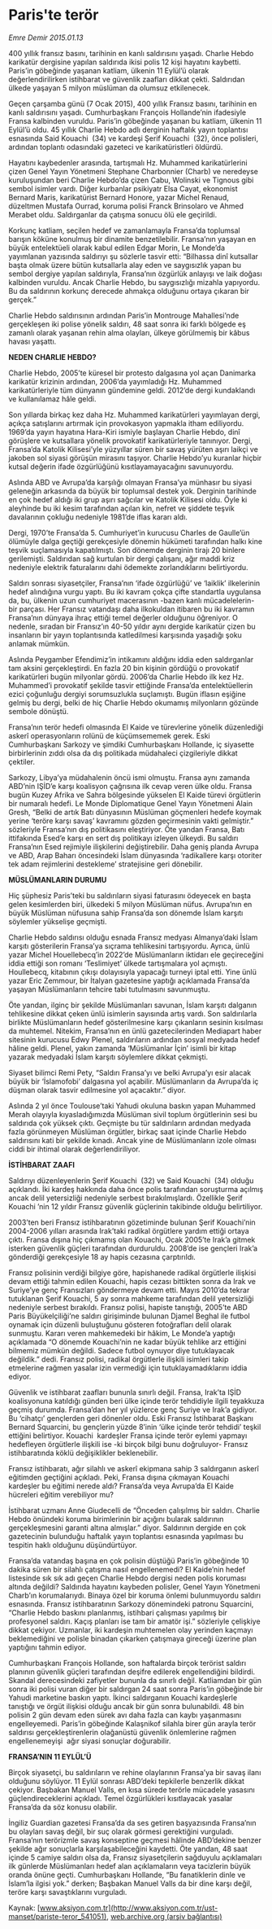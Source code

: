 # Paris'te terör

*Emre Demir 2015.01.13*

<div class="pNewsDetailMainContent" itemprop="articleBody">
 <p>
  400 yıllık fransız basını, tarihinin en kanlı saldırısını yaşadı. Charlıe Hebdo karikatür dergisine yapılan saldırıda ikisi polis 12 kişi hayatını kaybetti. Paris’in göbeğinde yaşanan katliam, ülkenin 11 Eylül’ü olarak değerlendirilirken istihbarat ve güvenlik zaafları dikkat çekti. Saldırıdan ülkede yaşayan 5 milyon müslüman da olumsuz etkilenecek.
 </p>
 <p>
  Geçen çarşamba günü (7 Ocak 2015), 400 yıllık Fransız basını, tarihinin en kanlı saldırısını yaşadı. Cumhurbaşkanı François Hollande’nin ifadesiyle Fransa kalbinden vuruldu. Paris’in göbeğinde yaşanan bu katliam, ülkenin 11 Eylül’ü oldu. 45 yıllık Charlie Hebdo adlı derginin haftalık yayın toplantısı esnasında Said Kouachi  (34) ve kardeşi Şerif Kouachi  (32), önce polisleri, ardından toplantı odasındaki gazeteci ve karikatüristleri öldürdü.
 </p>
 <p>
  Hayatını kaybedenler arasında, tartışmalı Hz. Muhammed karikatürlerini çizen Genel Yayın Yönetmeni Stephane Charbonnier (Charb) ve neredeyse kuruluşundan beri Charlie Hebdo’da çizen Cabu, Wolinski ve Tignous gibi sembol isimler vardı. Diğer kurbanlar psikiyatr Elsa Cayat, ekonomist Bernard Maris, karikatürist Bernard Honore, yazar Michel Renaud, düzeltmen Mustafa Ourrad, koruma polisi Franck Brinsolaro ve Ahmed Merabet oldu. Saldırganlar da çatışma sonucu ölü ele geçirildi.
 </p>
 <p>
  Korkunç katliam, seçilen hedef ve zamanlamayla Fransa’da toplumsal barışın köküne konulmuş bir dinamite benzetilebilir. Fransa’nın yaşayan en büyük entelektüeli olarak kabul edilen Edgar Morin, Le Monde’da yayımlanan yazısında saldırıyı şu sözlerle tasvir etti: “Bilhassa dinî kutsallar başta olmak üzere bütün kutsallarla alay eden ve saygısızlık yapan bu sembol dergiye yapılan saldırıyla, Fransa’nın özgürlük anlayışı ve laik doğası kalbinden vuruldu. Ancak Charlie Hebdo, bu saygısızlığı mizahla yapıyordu. Bu da saldırının korkunç derecede ahmakça olduğunu ortaya çıkaran bir gerçek.”
 </p>
 <p>
  Charlie Hebdo saldırısının ardından Paris’in Montrouge Mahallesi’nde gerçekleşen iki polise yönelik saldırı, 48 saat sonra iki farklı bölgede eş zamanlı olarak yaşanan rehin alma olayları, ülkeye görülmemiş bir kâbus havası yaşattı.
 </p>
 <p>
  <strong>
   NEDEN CHARLIE HEBDO?
  </strong>
 </p>
 <p>
  Charlie Hebdo, 2005’te küresel bir protesto dalgasına yol açan Danimarka karikatür krizinin ardından, 2006’da yayımladığı Hz. Muhammed karikatürleriyle tüm dünyanın gündemine geldi. 2012’de dergi kundaklandı ve kullanılamaz hâle geldi.
 </p>
 <p>
  Son yıllarda birkaç kez daha Hz. Muhammed karikatürleri yayımlayan dergi, açıkça satışlarını artırmak için provokasyon yapmakla itham ediliyordu. 1969’da yayın hayatına Hara-Kiri ismiyle başlayan Charlie Hebdo, dinî görüşlere ve kutsallara yönelik provokatif karikatürleriyle tanınıyor. Dergi, Fransa’da Katolik Kilisesi’yle yüzyıllar süren bir savaş yürüten aşırı laikçi ve jakoben sol siyasi görüşün mirasını taşıyor. Charlie Hebdo’yu kuranlar hiçbir kutsal değerin ifade özgürlüğünü kısıtlayamayacağını savunuyordu.
 </p>
 <p>
  Aslında ABD ve Avrupa’da karşılığı olmayan Fransa’ya münhasır bu siyasi geleneğin arkasında da büyük bir toplumsal destek yok. Derginin tarihinde en çok hedef aldığı iki grup aşırı sağcılar ve Katolik Kilisesi oldu. Öyle ki aleyhinde bu iki kesim tarafından açılan kin, nefret ve şiddete teşvik davalarının çokluğu nedeniyle 1981’de iflas kararı aldı.
 </p>
 <p>
  Dergi, 1970’te Fransa’da 5. Cumhuriyet’in kurucusu Charles de Gaulle’ün ölümüyle dalga geçtiği gerekçesiyle dönemin hükümeti tarafından halkı kine teşvik suçlamasıyla kapatılmıştı. Son dönemde derginin tirajı 20 binlere gerilemişti. Saldırıdan sağ kurtulan bir dergi çalışanı, ağır maddi kriz nedeniyle elektrik faturalarını dahi ödemekte zorlandıklarını belirtiyordu.
 </p>
 <p>
  Saldırı sonrası siyasetçiler, Fransa’nın ‘ifade özgürlüğü’ ve ‘laiklik’ ilkelerinin hedef alındığına vurgu yaptı. Bu iki kavram çokça çifte standartla uygulansa da, bu, ülkenin uzun cumhuriyet macerasının -bazen kanlı mücadelelerin- bir parçası. Her Fransız vatandaşı daha ilkokuldan itibaren bu iki kavramın Fransa’nın dünyaya ihraç ettiği temel değerler olduğunu öğreniyor. O nedenle, sıradan bir Fransız’ın 40-50 yıldır aynı dergide karikatür çizen bu insanların bir yayın toplantısında katledilmesi karşısında yaşadığı şoku anlamak mümkün.
 </p>
 <p>
  Aslında Peygamber Efendimiz’in intikamını aldığını iddia eden saldırganlar tam aksini gerçekleştirdi. En fazla 20 bin kişinin gördüğü o provokatif karikatürleri bugün milyonlar gördü. 2006’da Charlie Hebdo ilk kez Hz. Muhammed’i provokatif şekilde tasvir ettiğinde Fransa’da entelektüellerin ezici çoğunluğu dergiyi sorumsuzlukla suçlamıştı. Bugün iflasın eşiğine gelmiş bu dergi, belki de hiç Charlie Hebdo okumamış milyonların gözünde sembole dönüştü.
 </p>
 <p>
  Fransa’nın terör hedefi olmasında El Kaide ve türevlerine yönelik düzenlediği askerî operasyonların rolünü de küçümsememek gerek. Eski Cumhurbaşkanı Sarkozy ve şimdiki Cumhurbaşkanı Hollande, iç siyasette birbirlerinin zıddı olsa da dış politikada müdahaleci çizgileriyle dikkat çektiler.
 </p>
 <p>
  Sarkozy, Libya’ya müdahalenin öncü ismi olmuştu. Fransa aynı zamanda ABD’nin IŞİD’e karşı koalisyon çağrısına ilk cevap veren ülke oldu. Fransa bugün Kuzey Afrika ve Sahra bölgesinde yükselen El Kaide türevi örgütlerin bir numaralı hedefi. Le Monde Diplomatique Genel Yayın Yönetmeni Alain Gresh, “Belki de artık Batı dünyasının Müslüman göçmenleri hedefe koymak yerine ‘teröre karşı savaş’ kavramını gözden geçirmesinin vakti gelmiştir.” sözleriyle Fransa’nın dış politikasını eleştiriyor. Öte yandan Fransa, Batı ittifakında Esed’e karşı en sert dış politikayı izleyen ülkeydi. Bu saldırı Fransa’nın Esed rejimiyle ilişkilerini değiştirebilir. Daha geniş planda Avrupa ve ABD, Arap Baharı öncesindeki İslam dünyasında ‘radikallere karşı otoriter tek adam rejimlerini destekleme’ stratejisine geri dönebilir.
 </p>
 <p>
  <strong>
   MÜSLÜMANLARIN DURUMU
  </strong>
 </p>
 <p>
  Hiç şüphesiz Paris’teki bu saldırıların siyasi faturasını ödeyecek en başta gelen kesimlerden biri, ülkedeki 5 milyon Müslüman nüfus. Avrupa’nın en büyük Müslüman nüfusuna sahip Fransa’da son dönemde İslam karşıtı söylemler yükselişe geçmişti.
 </p>
 <p>
  Charlie Hebdo saldırısı olduğu esnada Fransız medyası Almanya’daki İslam karşıtı gösterilerin Fransa’ya sıçrama tehlikesini tartışıyordu. Ayrıca, ünlü yazar Michel Houellebecq’in 2022’de Müslümanların iktidarı ele geçireceğini iddia ettiği son romanı ‘Teslimiyet’ ülkede tartışmalara yol açmıştı. Houllebecq, kitabının çıkışı dolayısıyla yapacağı turneyi iptal etti. Yine ünlü yazar Eric Zemmour, bir İtalyan gazetesine yaptığı açıklamada Fransa’da yaşayan Müslümanların tehcire tabi tutulmasını savunmuştu.
 </p>
 <p>
  Öte yandan, ilginç bir şekilde Müslümanları savunan, İslam karşıtı dalganın tehlikesine dikkat çeken ünlü isimlerin sayısında artış vardı. Son saldırılarla birlikte Müslümanların hedef gösterilmesine karşı çıkanların sesinin kısılması da muhtemel. Nitekim, Fransa’nın en ünlü gazetecilerinden Mediapart haber sitesinin kurucusu Edwy Plenel, saldırıların ardından sosyal medyada hedef hâline geldi. Plenel, yakın zamanda ‘Müslümanlar İçin’ isimli bir kitap yazarak medyadaki İslam karşıtı söylemlere dikkat çekmişti.
 </p>
 <p>
  Siyaset bilimci Remi Pety, “Saldırı Fransa’yı ve belki Avrupa’yı esir alacak büyük bir ‘İslamofobi’ dalgasına yol açabilir. Müslümanların da Avrupa’da iç düşman olarak tasvir edilmesine yol açacaktır.” diyor.
 </p>
 <p>
  Aslında 2 yıl önce Toulouse’taki Yahudi okuluna baskın yapan Muhammed Merah olayıyla kıyasladığımızda Müslüman sivil toplum örgütlerinin sesi bu saldırıda çok yüksek çıktı. Geçmişte bu tür saldırıların ardından medyada fazla görünmeyen Müslüman örgütler, birkaç saat içinde Charlie Hebdo saldırısını kati bir şekilde kınadı. Ancak yine de Müslümanların izole olması ciddi bir ihtimal olarak değerlendiriliyor.
 </p>
 <p>
  <strong>
   İSTİHBARAT ZAAFI
  </strong>
 </p>
 <p>
  Saldırıyı düzenleyenlerin Şerif Kouachi  (32) ve Said Kouachi  (34) olduğu açıklandı. İki kardeş hakkında daha önce polis tarafından soruşturma açılmış ancak delil yetersizliği nedeniyle serbest bırakılmışlardı. Özellikle Şerif Kouachi ’nin 12 yıldır Fransız güvenlik güçlerinin takibinde olduğu belirtiliyor.
 </p>
 <p>
  2003’ten beri Fransız istihbaratının gözetiminde bulunan Şerif Kouachi’nin 2004-2006 yılları arasında Irak’taki radikal örgütlere yardım ettiği ortaya çıktı. Fransa dışına hiç çıkmamış olan Kouachi, Ocak 2005’te Irak’a gitmek isterken güvenlik güçleri tarafından durduruldu. 2008’de ise gençleri Irak’a gönderdiği gerekçesiyle 18 ay hapis cezasına çarptırıldı.
 </p>
 <p>
  Fransız polisinin verdiği bilgiye göre, hapishanede radikal örgütlerle ilişkisi devam ettiği tahmin edilen Kouachi, hapis cezası bittikten sonra da Irak ve Suriye’ye genç Fransızları göndermeye devam etti. Mayıs 2010’da tekrar tutuklanan Şerif Kouachi, 5 ay sonra mahkeme tarafından delil yetersizliği nedeniyle serbest bırakıldı. Fransız polisi, hapiste tanıştığı, 2005’te ABD Paris Büyükelçiliği’ne saldırı girişiminde bulunan Djamel Beghal ile futbol oynamak için düzenli buluştuğunu gösteren fotoğrafları delil olarak sunmuştu. Kararı veren mahkemedeki bir hâkim, Le Monde’a yaptığı açıklamada “O dönemde Kouachi’nin ne kadar büyük tehlike arz ettiğini bilmemiz mümkün değildi. Sadece futbol oynuyor diye tutuklayacak değildik.” dedi. Fransız polisi, radikal örgütlerle ilişkili isimleri takip etmelerine rağmen yasalar izin vermediği için tutuklayamadıklarını iddia ediyor.
 </p>
 <p>
  Güvenlik ve istihbarat zaafları bununla sınırlı değil. Fransa, Irak’ta IŞİD koalisyonuna katıldığı günden beri ülke içinde terör tehdidiyle ilgili teyakkuza geçmiş durumda. Fransa’dan her yıl yüzlerce genç Suriye ve Irak’a gidiyor. Bu ‘cihatçı’ gençlerden geri dönenler oldu. Eski Fransız İstihbarat Başkanı Bernard Squarcini, bu gençlerin yüzde 8’inin ‘ülke içinde terör tehdidi’ teşkil ettiğini belirtiyor. Kouachi  kardeşler Fransa içinde terör eylemi yapmayı hedefleyen örgütlerle ilişkili ise -ki birçok bilgi bunu doğruluyor- Fransız istihbaratında köklü değişiklikler beklenebilir.
 </p>
 <p>
  Fransız istihbaratı, ağır silahlı ve askerî ekipmana sahip 3 saldırganın askerî eğitimden geçtiğini açıkladı. Peki, Fransa dışına çıkmayan Kouachi  kardeşler bu eğitimi nerede aldı? Fransa’da veya Avrupa’da El Kaide hücreleri eğitim verebiliyor mu?
 </p>
 <p>
  İstihbarat uzmanı Anne Giudecelli de “Önceden çalışılmış bir saldırı. Charlie Hebdo önündeki koruma birimlerinin bir açığını bularak saldırının gerçekleşmesini garanti altına almışlar.” diyor. Saldırının dergide en çok gazetecinin bulunduğu haftalık yayın toplantısı esnasında yapılması bu tespitin haklı olduğunu düşündürtüyor.
 </p>
 <p>
  Fransa’da vatandaş başına en çok polisin düştüğü Paris’in göbeğinde 10 dakika süren bir silahlı çatışma nasıl engellenemedi? El Kaide’nin hedef listesinde sık sık adı geçen Charlie Hebdo dergisi neden polis koruması altında değildi? Saldırıda hayatını kaybeden polisler, Genel Yayın Yönetmeni Charb’ın korumalarıydı. Binaya özel bir koruma önlemi bulunmuyordu saldırı esnasında. Fransız istihbaratının Sarkozy dönemindeki patronu Squarcini, “Charlie Hebdo baskını planlanmış, istihbari çalışması yapılmış bir profesyonel saldırı. Kaçış planları ise tam bir amatör işi.” sözleriyle çelişkiye dikkat çekiyor. Uzmanlar, iki kardeşin muhtemelen olay yerinden kaçmayı beklemediğini ve polisle binadan çıkarken çatışmaya gireceği üzerine plan yaptığını tahmin ediyor.
 </p>
 <p>
  Cumhurbaşkanı François Hollande, son haftalarda birçok terörist saldırı planının güvenlik güçleri tarafından deşifre edilerek engellendiğini bildirdi. Skandal derecesindeki zafiyetler bununla da sınırlı değil. Katliamdan bir gün sonra iki polisi vuran diğer bir saldırgan 24 saat sonra Paris’in göbeğinde bir Yahudi marketine baskın yaptı. İkinci saldırganın Kouachi kardeşlerle tanıştığı ve örgüt ilişkisi olduğu ancak bir gün sonra bulunabildi. 48 bin polisin 2 gün devam eden sürek avı daha fazla can kaybı yaşanmasını engelleyemedi. Paris’in göbeğinde Kalaşnikof silahla birer gün arayla terör saldırısı gerçekleştirenlerin olağanüstü güvenlik önlemlerine rağmen engellenemeyişi  ağır siyasi sonuçlar doğurabilir.
 </p>
 <p>
  <strong>
   FRANSA’NIN 11 EYLÜL’Ü
  </strong>
 </p>
 <p>
  Birçok siyasetçi, bu saldırıların ve rehine olaylarının Fransa’ya bir savaş ilanı olduğunu söylüyor. 11 Eylül sonrası ABD’deki tepkilerle benzerlik dikkat çekiyor. Başbakan Manuel Valls, en kısa sürede terörle mücadele yasasını güçlendireceklerini açıkladı. Temel özgürlükleri kısıtlayacak yasalar Fransa’da da söz konusu olabilir.
 </p>
 <p>
  İngiliz Guardian gazetesi Fransa’da da ses getiren başyazısında Fransa’nın bu olayları savaş değil, bir suç olarak görmesi gerektiğini vurguladı. Fransa’nın terörizmle savaş konseptine geçmesi hâlinde ABD’dekine benzer şekilde ağır sonuçlarla karşılaşabileceğini kaydetti. Öte yandan, 48 saat içinde 5 camiye saldırı olsa da, Fransız siyasetçilerin sağduyulu açıklamaları ilk günlerde Müslümanları hedef alan açıklamaların veya tacizlerin büyük oranda önüne geçti. Cumhurbaşkanı Hollande, “Bu fanatiklerin dinle ve İslam’la ilgisi yok.” derken; Başbakan Manuel Valls da bir dine karşı değil, teröre karşı savaştıklarını vurguladı.
 </p>
</div>


Kaynak: [www.aksiyon.com.tr](http://www.aksiyon.com.tr/ust-manset/pariste-teror_541051), [web.archive.org (arşiv bağlantısı)](http://web.archive.org/web/20150625213921/http://www.aksiyon.com.tr/ust-manset/pariste-teror_541051)
